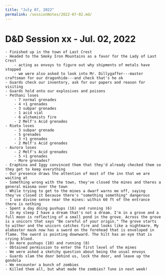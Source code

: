 ```yaml
---
title: "July 07, 2022"
permalink: /sessionNotes/2022-07-02.md/
---
```


# D&D Session xx - Jul. 02, 2022

    - Finished up in the town of Last Crest
    - Headed to the Smoky Iron Mountains as a favor for the Lady of Last Crest
        - acting as envoys to figure out why shipments of metals have stopped
        - we were also asked to look into Mr. Dillygaffer---master craftsman for our dragonhide---and check that's he ok
    - Guards check our inventory, ask for our papers and reason for visiting
    - Guards hold onto our explosives and poisons
    - Pethani loses
        - 7 normal grenades
        - 4 +1 grenades
        - 3 subpar grenades
        - 1 acid vial
        - 6 alchemists fire
        - 2 Melf's Acid grenades
    - Rieta loses
        - 3 subpar grenade
        - 5 grenades
        - 3 +1 grenades
        - 2 Melf's Acid grenades
    - Aurora loses
        - 2 Melf's Acid grenades
        - 5 +1 grenades
        - More grenades?
    - Eraphina and Iggy convinced them that they'd already checked them so they get to keep everything
    - Our presence draws the attention of most of the inn that we are waiting at
    - Something wrong with the town, they've closed the mines and theres a general miasma over the town
    - While trying to get to the mines a dwarf warns me off, saying they've closed it because there's "something something" dangerous
    - I use divine sense near the mines: within 60 ft of the entrance there is nothing
    - Spent a day doing pushups (16) and running (6)
    - In my sleep I have a dream that's not a dream. I'm in a grove and a full moon is reflecting of a small pond in the grove. Across the grove is a unicorn that says "Be careful of your origin." The grove starts to wither and the unicorn catches fire and looks like a nightmare. My alabaster mask now has a sword on the forehead that is enveloped in flame. The sword is pointing downward. The hilt has an eye that is crying blood.
    - Do more pushups (10) and running (8)
    - Obtained permission to enter the first level of the mines
    - We were asked a sketchy question about being the usual envoys
    - Guards slam the door behind us, lock the door, and leave up the gondola
    - We encounter a bunch of zombies
    - Killed them all, but what made the zombies? Tune in next week!
    